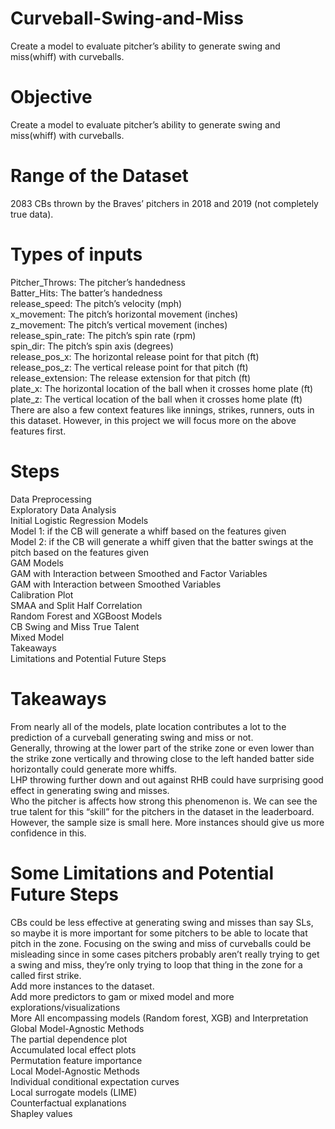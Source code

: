 # Curveball-Swing-and-Miss  
Create a model to evaluate pitcher’s ability to generate swing and miss(whiff) with curveballs.  

# Objective  
Create a model to evaluate pitcher’s ability to generate swing and miss(whiff) with curveballs.  

# Range of the Dataset  
2083 CBs thrown by the Braves’ pitchers in 2018 and 2019 (not completely true data).  

# Types of inputs  
Pitcher_Throws: The pitcher’s handedness  
Batter_Hits: The batter’s handedness  
release_speed: The pitch’s velocity (mph)  
x_movement: The pitch’s horizontal movement (inches)  
z_movement: The pitch’s vertical movement (inches)  
release_spin_rate: The pitch’s spin rate (rpm)  
spin_dir: The pitch’s spin axis (degrees)  
release_pos_x: The horizontal release point for that pitch (ft)  
release_pos_z: The vertical release point for that pitch (ft)  
release_extension: The release extension for that pitch (ft)  
plate_x: The horizontal location of the ball when it crosses home plate (ft)  
plate_z: The vertical location of the ball when it crosses home plate (ft)  
There are also a few context features like innings, strikes, runners, outs in this dataset. However, in this project we will focus more on the above features first.  

# Steps  
Data Preprocessing  
Exploratory Data Analysis  
Initial Logistic Regression Models  
    Model 1: if the CB will generate a whiff based on the features given  
    Model 2: if the CB will generate a whiff given that the batter swings at the pitch based on the features given  
GAM Models  
    GAM with Interaction between Smoothed and Factor Variables  
    GAM with Interaction between Smoothed Variables  
    Calibration Plot  
    SMAA and Split Half Correlation  
Random Forest and XGBoost Models  
CB Swing and Miss True Talent  
Mixed Model  
Takeaways  
Limitations and Potential Future Steps  

# Takeaways  
From nearly all of the models, plate location contributes a lot to the prediction of a curveball generating swing and miss or not.  
Generally, throwing at the lower part of the strike zone or even lower than the strike zone vertically and throwing close to the left handed batter side horizontally could generate more whiffs.  
LHP throwing further down and out against RHB could have surprising good effect in generating swing and misses.  
Who the pitcher is affects how strong this phenomenon is. We can see the true talent for this “skill” for the pitchers in the dataset in the leaderboard. However, the sample size is small here. More instances should give us more confidence in this.  

# Some Limitations and Potential Future Steps  
CBs could be less effective at generating swing and misses than say SLs, so maybe it is more important for some pitchers to be able to locate that pitch in the zone. Focusing on the swing and miss of curveballs could be misleading since in some cases pitchers probably aren’t really trying to get a swing and miss, they’re only trying to loop that thing in the zone for a called first strike.  
Add more instances to the dataset.  
Add more predictors to gam or mixed model and more explorations/visualizations  
More All encompassing models (Random forest, XGB) and Interpretation  
    Global Model-Agnostic Methods  
        The partial dependence plot  
        Accumulated local effect plots  
        Permutation feature importance  
    Local Model-Agnostic Methods  
        Individual conditional expectation curves  
        Local surrogate models (LIME)  
        Counterfactual explanations  
        Shapley values  
